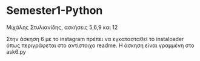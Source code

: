# Semester1-Python
Μιχάλης Στυλιανίδης, ασκήσεις 5,6,9 και 12

Στην άσκηση 6 με το instagram πρέπει να εγκατασταθεί το instaloader όπως περιγράφεται στο αντίστοιχο readme. 
Η άσκηση είναι γραμμένη στο ask6.py

